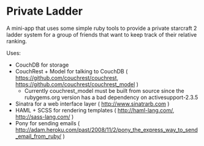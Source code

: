Private Ladder
========================================================
A mini-app that uses some simple ruby tools to provide a private starcraft 2
ladder system for a group of friends that want to keep track of their relative
ranking.

Uses:

+   CouchDB for storage
+   CouchRest + Model for talking to CouchDB ( https://github.com/couchrest/couchrest, https://github.com/couchrest/couchrest_model )
    + Currently couchrest_model must be built from source since the rubygems.org version has a bad dependency on activesupport-2.3.5
+   Sinatra for a web interface layer ( http://www.sinatrarb.com )
+   HAML + SCSS for rendering templates ( http://haml-lang.com/, http://sass-lang.com/ )
+   Pony for sending emails ( http://adam.heroku.com/past/2008/11/2/pony_the_express_way_to_send_email_from_ruby/ )
